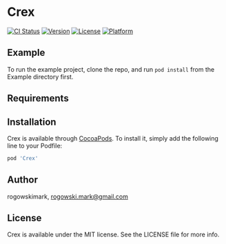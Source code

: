 # Crex

[![CI Status](https://img.shields.io/travis/rogowskimark/Crex.svg?style=flat)](https://travis-ci.org/rogowskimark/Crex)
[![Version](https://img.shields.io/cocoapods/v/Crex.svg?style=flat)](https://cocoapods.org/pods/Crex)
[![License](https://img.shields.io/cocoapods/l/Crex.svg?style=flat)](https://cocoapods.org/pods/Crex)
[![Platform](https://img.shields.io/cocoapods/p/Crex.svg?style=flat)](https://cocoapods.org/pods/Crex)

## Example

To run the example project, clone the repo, and run `pod install` from the Example directory first.

## Requirements

## Installation

Crex is available through [CocoaPods](https://cocoapods.org). To install
it, simply add the following line to your Podfile:

```ruby
pod 'Crex'
```

## Author

rogowskimark, rogowski.mark@gmail.com

## License

Crex is available under the MIT license. See the LICENSE file for more info.
